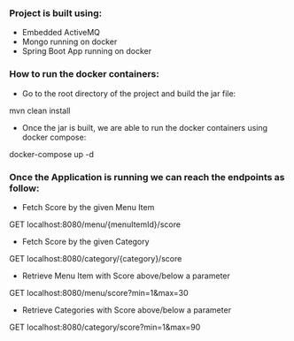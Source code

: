 ### Project is built using:
- Embedded ActiveMQ
- Mongo running on docker
- Spring Boot App running on docker

### How to run the docker containers:
- Go to the root directory of the project and build the jar file: 

mvn clean install
- Once the jar is built, we are able to run the docker containers using docker compose: 

docker-compose up -d

### Once the Application is running we can reach the endpoints as follow:
- Fetch Score by the given Menu Item 

GET localhost:8080/menu/{menuItemId}/score
- Fetch Score by the given Category 

GET localhost:8080/category/{category}/score 
- Retrieve Menu Item with Score above/below a parameter

GET localhost:8080/menu/score?min=1&max=30
- Retrieve Categories with Score above/below a parameter

GET localhost:8080/category/score?min=1&max=90